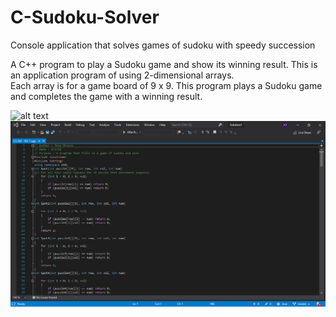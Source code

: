 # C-Sudoku-Solver
Console application that solves games of sudoku with speedy succession

A C++ program to play a Sudoku game and show its winning result. 
This is an application program of using 2-dimensional arrays.  
Each array is for a game board of 9 x 9. This program plays a Sudoku game and completes the game with a winning result. 

![alt text](https://raw.githubusercontent.com/JoseOr1j/C-Sudoku-Solver/tree/master/Sudoku%20Images)
![](Sudoku%20Images/sudoku1.png)

